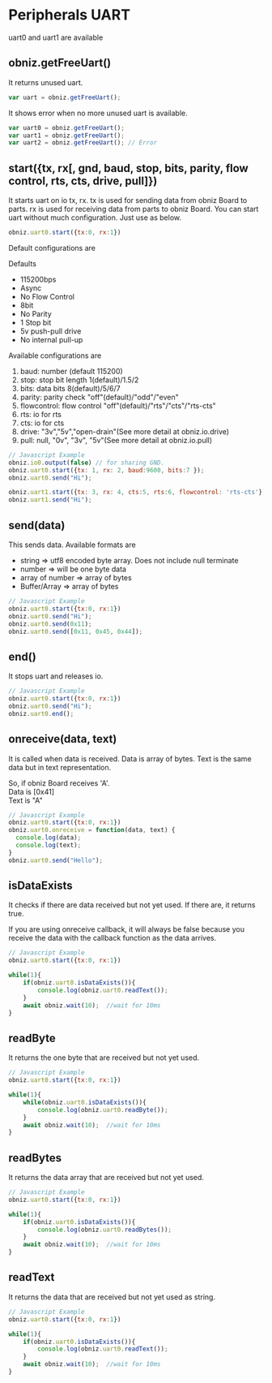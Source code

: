 # Peripherals UART
uart0 and uart1 are available

## obniz.getFreeUart()
It returns unused uart.
```javascript
var uart = obniz.getFreeUart();
```
It shows error when no more unused uart is available.
```javascript
var uart0 = obniz.getFreeUart();
var uart1 = obniz.getFreeUart();
var uart2 = obniz.getFreeUart(); // Error
```

## start({tx, rx[, gnd, baud, stop, bits, parity, flow control, rts, cts, drive, pull]})
It starts uart on io tx, rx.
tx is used for sending data from obniz Board to parts.
rx is used for receiving data from parts to obniz Board.
You can start uart without much configuration. Just use as below.
```javascript
obniz.uart0.start({tx:0, rx:1})
```
Default configurations are

Defaults
- 115200bps
- Async
- No Flow Control
- 8bit
- No Parity
- 1 Stop bit
- 5v push-pull drive
- No internal pull-up

Available configurations are

1. baud: number (default 115200)
2. stop: stop bit length 1(default)/1.5/2
3. bits: data bits 8(default)/5/6/7
4. parity: parity check "off"(default)/"odd"/"even"
5. flowcontrol: flow control "off"(default)/"rts"/"cts"/"rts-cts"
6. rts: io for rts
7. cts: io for cts
8. drive:  "3v","5v","open-drain"(See more detail at obniz.io.drive)
9. pull: null, "0v", "3v", "5v"(See more detail at obniz.io.pull)

```Javascript
// Javascript Example
obniz.io0.output(false) // for sharing GND.
obniz.uart0.start({tx: 1, rx: 2, baud:9600, bits:7 });
obniz.uart0.send("Hi");

obniz.uart1.start({tx: 3, rx: 4, cts:5, rts:6, flowcontrol: 'rts-cts'});
obniz.uart1.send("Hi");
```

## send(data)
This sends data.
Available formats are

- string => utf8 encoded byte array. Does not include null terminate
- number => will be one byte data
- array of number => array of bytes
- Buffer/Array => array of bytes

```Javascript
// Javascript Example
obniz.uart0.start({tx:0, rx:1})
obniz.uart0.send("Hi");
obniz.uart0.send(0x11);
obniz.uart0.send([0x11, 0x45, 0x44]);
```
## end()
It stops uart and releases io.

```Javascript
// Javascript Example
obniz.uart0.start({tx:0, rx:1})
obniz.uart0.send("Hi");
obniz.uart0.end();
```
## onreceive(data, text)
It is called when data is received.
Data is array of bytes.
Text is the same data but in text representation.

So, if obniz Board receives 'A'.  
Data is [0x41]  
Text is "A"  

```Javascript
// Javascript Example
obniz.uart0.start({tx:0, rx:1})
obniz.uart0.onreceive = function(data, text) {
  console.log(data);
  console.log(text);
}
obniz.uart0.send("Hello");
```

## isDataExists
It checks if there are data received but not yet used.
If there are, it returns true. 

If you are using onreceive callback, it will always be false because you receive the data with the callback function as the data arrives.


```Javascript
// Javascript Example
obniz.uart0.start({tx:0, rx:1})

while(1){
    if(obniz.uart0.isDataExists()){
        console.log(obniz.uart0.readText());
    }
    await obniz.wait(10);  //wait for 10ms
}
```


## readByte
It returns the one byte that are received but not yet used.

```Javascript
// Javascript Example
obniz.uart0.start({tx:0, rx:1})

while(1){
    while(obniz.uart0.isDataExists()){
        console.log(obniz.uart0.readByte());
    }
    await obniz.wait(10);  //wait for 10ms
}
```

## readBytes
It returns the data array that are received but not yet used.

```Javascript
// Javascript Example
obniz.uart0.start({tx:0, rx:1})

while(1){
    if(obniz.uart0.isDataExists()){
        console.log(obniz.uart0.readBytes());
    }
    await obniz.wait(10);  //wait for 10ms
}
```

## readText
It returns the data that are received but not yet used as string.


```Javascript
// Javascript Example
obniz.uart0.start({tx:0, rx:1})

while(1){
    if(obniz.uart0.isDataExists()){
        console.log(obniz.uart0.readText());
    }
    await obniz.wait(10);  //wait for 10ms
}
```